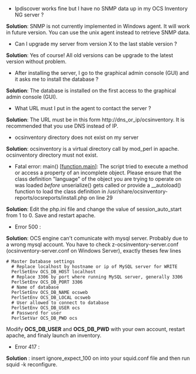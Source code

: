 * Ipdiscover works fine but I have no SNMP data up in my OCS Inventory NG server ?

**Solution**: SNMP is not currently implemented in Windows agent. It will work in future version. You can use the unix agent instead to retrieve SNMP data.

* Can I upgrade my server from version X to the last stable version ?

**Solution**: Yes of course! All old versions can be upgrade to the latest version without problem.

* After installing the server, I go to the graphical admin console (GUI) and it asks me to install the database ?

**Solution**: The database is installed on the first access to the graphical admin console (GUI).

* What URL must I put in the agent to contact the server ?

**Solution**: The URL must be in this form http://dns_or_ip/ocsinventory. It is recommended that you use DNS instead of IP.

* ocsinventory directory does not exist on my server

**Solution**: ocsinventory is a virtual directory call by mod_perl in apache. ocsinventory directory must not exist.

* Fatal error: main() [<a href='function.main'>function.main</a>]: The script tried to execute a method or access a property of an incomplete object. Please ensure that the class definition "language" of the object you are trying to operate on was loaded _before_ unserialize() gets called or provide a __autoload() function to load the class definition in /usr/share/ocsinventory-reports/ocsreports/install.php on line 29

**Solution**: Edit the php.ini file and change the value of session_auto_start from 1 to 0. Save and restart apache.

* Error 500 :

**Solution**: OCS engine can't comunicate with mysql server. Probably due to a wrong mysql account. You have to check z-ocsinventory-server.conf (ocsinventory-server.conf on Windows Server), exactly theses few lines

    # Master Database settings
      # Replace localhost by hostname or ip of MySQL server for WRITE
      PerlSetEnv OCS_DB_HOST localhost
      # Replace 3306 by port where running MySQL server, generally 3306
      PerlSetEnv OCS_DB_PORT 3306
      # Name of database
      PerlSetEnv OCS_DB_NAME ocsweb
      PerlSetEnv OCS_DB_LOCAL ocsweb
      # User allowed to connect to database
      PerlSetEnv OCS_DB_USER ocs
      # Password for user
      PerlSetVar OCS_DB_PWD ocs

Modify **OCS_DB_USER** and **OCS_DB_PWD** with your own account, restart apache, and finaly launch an inventory.

* Error 417 :

**Solution** : insert ignore_expect_100 on into your squid.conf file and then run squid -k reconfigure.